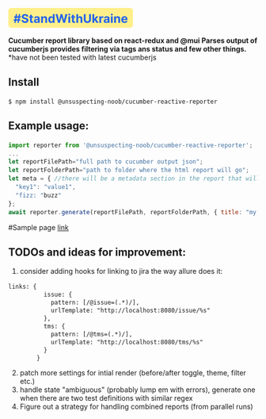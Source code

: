 [![#StandWithUkraine](https://raw.githubusercontent.com/vshymanskyy/StandWithUkraine/main/badges/StandWithUkraine.svg)](https://vshymanskyy.github.io/StandWithUkraine)

<b>Cucumber report library based on react-redux and @mui
Parses output of cucumberjs
provides filtering via tags ans status and few other things.</b>
<br>
*have not been tested with latest cucumberjs
</p>

## Install

```shell
$ npm install @unsuspecting-noob/cucumber-reactive-reporter
```
## Example usage:

```js
import reporter from '@unsuspecting-noob/cucumber-reactive-reporter';
...
let reportFilePath="full path to cucumber output json";
let reportFolderPath="path to folder where the html report will go";
let meta = { //there will be a metadata section in the report that will display your key value pairs for posterity
  "key1": "value1",
  "fizz: "buzz"
};
await reporter.generate(reportFilePath, reportFolderPath, { title: "my tests", description: "2 + 2, is it still 4?", metadata: meta });
```

#Sample page
[link](https://d3sw.github.io/qa-jat-utils/1.0.0/index.html)
## TODOs and ideas for improvement:

1. consider adding hooks for linking to jira the way allure does it: 
```
links: {
          issue: {
            pattern: [/@issue=(.*)/],
            urlTemplate: "http://localhost:8080/issue/%s"
          },
          tms: {
            pattern: [/@tms=(.*)/],
            urlTemplate: "http://localhost:8080/tms/%s"
          }
        }
```
2. patch more settings for intial render (before/after toggle, theme, filter etc.)
3. handle state "ambiguous" (probably lump em with errors), generate one when there are two test definitions with similar regex
4. Figure out a strategy for handling combined reports (from parallel runs)